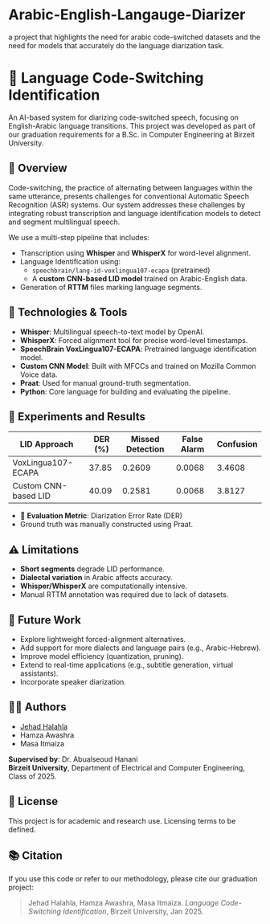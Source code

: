 # Arabic-English-Langauge-Diarizer
a project that highlights the need for arabic code-switched datasets and the need for models that accurately do the language diarization task.

# 🔀 Language Code-Switching Identification

An AI-based system for diarizing code-switched speech, focusing on English-Arabic language transitions. This project was developed as part of our graduation requirements for a B.Sc. in Computer Engineering at Birzeit University.

## 📌 Overview

Code-switching, the practice of alternating between languages within the same utterance, presents challenges for conventional Automatic Speech Recognition (ASR) systems. Our system addresses these challenges by integrating robust transcription and language identification models to detect and segment multilingual speech.

We use a multi-step pipeline that includes:
- Transcription using **Whisper** and **WhisperX** for word-level alignment.
- Language Identification using:
  - `speechbrain/lang-id-voxlingua107-ecapa` (pretrained)
  - A **custom CNN-based LID model** trained on Arabic-English data.
- Generation of **RTTM** files marking language segments.

## 🧠 Technologies & Tools

- **Whisper**: Multilingual speech-to-text model by OpenAI.
- **WhisperX**: Forced alignment tool for precise word-level timestamps.
- **SpeechBrain VoxLingua107-ECAPA**: Pretrained language identification model.
- **Custom CNN Model**: Built with MFCCs and trained on Mozilla Common Voice data.
- **Praat**: Used for manual ground-truth segmentation.
- **Python**: Core language for building and evaluating the pipeline.


## 🔬 Experiments and Results

| LID Approach              | DER (%) | Missed Detection | False Alarm | Confusion |
|--------------------------|---------|------------------|-------------|-----------|
| VoxLingua107-ECAPA       | 37.85   | 0.2609           | 0.0068      | 3.4608    |
| Custom CNN-based LID     | 40.09   | 0.2581           | 0.0068      | 3.8127    |

- 📌 **Evaluation Metric**: Diarization Error Rate (DER)
- Ground truth was manually constructed using Praat.

## ⚠️ Limitations

- **Short segments** degrade LID performance.
- **Dialectal variation** in Arabic affects accuracy.
- **Whisper/WhisperX** are computationally intensive.
- Manual RTTM annotation was required due to lack of datasets.

## 🚀 Future Work

- Explore lightweight forced-alignment alternatives.
- Add support for more dialects and language pairs (e.g., Arabic-Hebrew).
- Improve model efficiency (quantization, pruning).
- Extend to real-time applications (e.g., subtitle generation, virtual assistants).
- Incorporate speaker diarization.

## 👨‍💻 Authors

- [Jehad Halahla](https://github.com/jehadkhaled)
- Hamza Awashra
- Masa Itmaiza

**Supervised by**: Dr. Abualseoud Hanani  
**Birzeit University**, Department of Electrical and Computer Engineering, Class of 2025.

## 📄 License

This project is for academic and research use. Licensing terms to be defined.

## 📚 Citation

If you use this code or refer to our methodology, please cite our graduation project:

> Jehad Halahla, Hamza Awashra, Masa Itmaiza. *Language Code-Switching Identification*, Birzeit University, Jan 2025.



